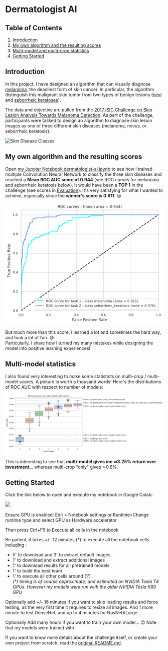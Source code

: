 [//]: # (Image References)

[image1]: ./images/skin_disease_classes.png "Skin Disease Classes"
[image7]: ./images/final_ROC_curves.png "Final ROC curve"
[image8]: ./images/multi-model_multi-crop_stats.png "Multi-model statistics"

# Dermatologist AI

## Table of Contents
1. [Introduction](#introduction)
2. [My own algorithm and the resulting scores](#my-own-algorithm-and-the-resulting-scores)
3. [Multi-model and multi-crop statistics](#multi-model-and-multi-crop-statistics)
4. [Getting Started](#getting-started)


## Introduction

In this project, I have designed an algorithm that can visually diagnose [melanoma](http://www.skincancer.org/skin-cancer-information/melanoma), the deadliest form of skin cancer.  In particular, the algorithm distinguish this malignant skin tumor from two types of benign lesions ([nevi](http://missinglink.ucsf.edu/lm/dermatologyglossary/nevus.html) and [seborrheic keratoses](https://www.aad.org/public/diseases/bumps-and-growths/seborrheic-keratoses)). 

The data and objective are pulled from the [2017 ISIC Challenge on Skin Lesion Analysis Towards Melanoma Detection](https://challenge.kitware.com/#challenge/583f126bcad3a51cc66c8d9a).  As part of the challenge, participants were tasked to design an algorithm to diagnose skin lesion images as one of three different skin diseases (melanoma, nevus, or seborrheic keratosis).  

![Skin Disease Classes][image1]

## My own algorithm and the resulting scores

Open [my Jupyter Notebook dermatologist-ai.ipynb](dermatologist-ai.ipynb) to see how I trained multiple Convolution Neural Network to classify the three skin diseases and reached a __Mean ROC AUC score of 0.944__ (see ROC curves for melanoma and seborrheic keratosis below). It would have been a __TOP 1__ in the challenge (see scores in [Evaluation](https://github.com/udacity/dermatologist-ai/blob/master/README.md#evaluation)). It's very satisfying for what I wanted to achieve, especially since the __winner's score is 0.911__.  😃

![Final ROC curve][image7]

But much more than this score, I learned a lot and sometimes the hard way, and took a lot of fun. 😅  
Particularly, I share how I turned my many mistakes while designing the model into positive learning experiences!

## Multi-model statistics

I also found very interesting to make some statisticts on multi-crop / multi-model scores.
A picture is worth a thousand words! Here's the distributions of ROC AUC with respect to number of models:

![Multi-model and multi-crop statistics][image8]

This is interesting to see that __multi-model gives me ≃3.25% return over investment__... whereas multi-crop "only" gives ≃0.6%.

## Getting Started

Click the link below to open and execute my notebook in Google Colab:  

[<img src="https://colab.research.google.com/assets/colab-badge.svg">](https://colab.research.google.com/github/sebastienlange/dermatologist-ai/blob/master/dermatologist_ai.ipynb)
  
Ensure GPU is enabled: Edit > Notebook settings or Runtime>Change runtime type and select GPU as Hardware accelerator

Then press Ctrl+F9 to Execute all cells in the notebook

Be patient, it takes +/- 12 minutes (\*) to execute all the notebook cells including : 
- 5' to download and 3' to extract default images
- 1' to download and extract additional images
- 1' to download results for all pretrained models
- 1' to build the best team
- 1' to execute all other cells around (1')  
_(*) timing is of course approximate, and estimated on NVIDIA Tesla T4 GPUs. However my models were run with the older NVIDIA Tesla K80 GPU_

Optionally add +/- 16 minutes if you want to skip loading results and force testing, as the very first time it requires to resize all images. And 1 more minute to test DenseNet, and up to 4 minutes for NasNetALarge...

Optionally Add many hours if you want to train your own model... 😊
Note that my models were trained with 

If you want to know more details about the challenge itself, or create your own project from scratch, read the [original README.md](https://github.com/udacity/dermatologist-ai/blob/master/README.md).
